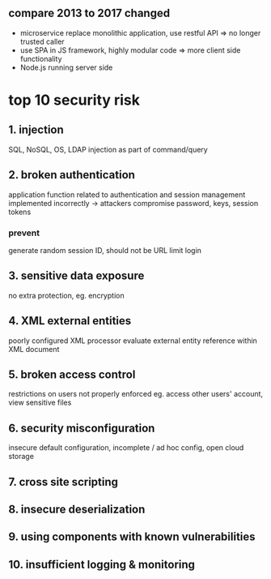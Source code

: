 ## compare 2013 to 2017 changed
- microservice replace monolithic application, use restful API => no longer trusted caller
- use SPA in JS framework, highly modular code => more client side functionality
- Node.js running server side

# top 10 security risk
## 1. injection
SQL, NoSQL, OS, LDAP injection as part of command/query

## 2. broken authentication
application function related to authentication and session management implemented incorrectly
-> attackers compromise password, keys, session tokens
### prevent
generate random session ID, should not be URL
limit login 

## 3. sensitive data exposure
no extra protection, eg. encryption
## 4. XML external entities
poorly configured XML processor evaluate external entity reference within XML document

## 5. broken access control
restrictions on users not properly enforced
eg. access other users' account, view sensitive files

## 6. security misconfiguration
insecure default configuration, incomplete / ad hoc config, open cloud storage

## 7. cross site scripting


## 8. insecure deserialization
## 9. using components with known vulnerabilities
## 10. insufficient logging & monitoring












